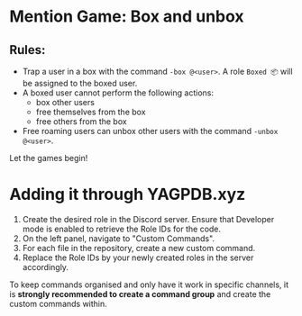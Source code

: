# Mention Game: Box and unbox

## Rules:
- Trap a user in a box with the command `-box @<user>`. A role `Boxed 📦` will be assigned to the boxed user.
- A boxed user cannot perform the following actions:
    - box other users
    - free themselves from the box
    - free others from the box
- Free roaming users can unbox other users with the command `-unbox @<user>`.

Let the games begin!

# Adding it through YAGPDB.xyz
1. Create the desired role in the Discord server. Ensure that Developer mode is enabled to retrieve the Role IDs for the code.
2. On the left panel, navigate to "Custom Commands".
3. For each file in the repository, create a new custom command.
4. Replace the Role IDs by your newly created roles in the server accordingly.

To keep commands organised and only have it work in specific channels, it is **strongly recommended to create a command group** and create the custom commands within.